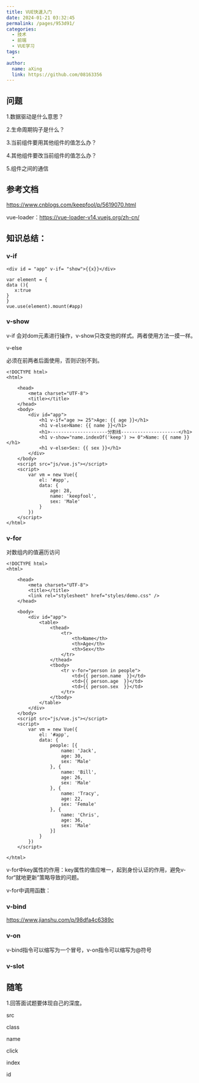 ```yaml
---
title: VUE快速入门
date: 2024-01-21 03:32:45
permalink: /pages/953d91/
categories:
  - 技术
  - 前端
  - VUE学习
tags:
  - 
author: 
  name: aXing
  link: https://github.com/08163356
---
```

## 问题

1.数据驱动是什么意思？

2.生命周期钩子是什么？

3.当前组件要用其他组件的值怎么办？

4.其他组件要改当前组件的值怎么办？

5.组件之间的通信

## 参考文档

https://www.cnblogs.com/keepfool/p/5619070.html

vue-loader：https://vue-loader-v14.vuejs.org/zh-cn/

## 知识总结：

### v-if

```
<div id = "app" v-if= "show">{{x}}</div>

var element = {
data (){
   x:true
}
}
vue.use(element).mount(#app)
```

### v-show

v-if 会对dom元素进行操作，v-show只改变他的样式。两者使用方法一摸一样。

v-else

必须在前两者后面使用，否则识别不到。

```
<!DOCTYPE html>
<html>

	<head>
		<meta charset="UTF-8">
		<title></title>
	</head>
	<body>
		<div id="app">
			<h1 v-if="age >= 25">Age: {{ age }}</h1>
			<h1 v-else>Name: {{ name }}</h1>
			<h1>---------------------分割线---------------------</h1>
			<h1 v-show="name.indexOf('keep') >= 0">Name: {{ name }}</h1>
			<h1 v-else>Sex: {{ sex }}</h1>
		</div>
	</body>
	<script src="js/vue.js"></script>
	<script>
		var vm = new Vue({
			el: '#app',
			data: {
				age: 28,
				name: 'keepfool',
				sex: 'Male'
			}
		})
	</script>
</html>

```

### v-for

对数组内的值遍历访问

```
<!DOCTYPE html>
<html>

	<head>
		<meta charset="UTF-8">
		<title></title>
		<link rel="stylesheet" href="styles/demo.css" />
	</head>

	<body>
		<div id="app">
			<table>
				<thead>
					<tr>
						<th>Name</th>
						<th>Age</th>
						<th>Sex</th>
					</tr>
				</thead>
				<tbody>
					<tr v-for="person in people">
						<td>{{ person.name  }}</td>
						<td>{{ person.age  }}</td>
						<td>{{ person.sex  }}</td>
					</tr>
				</tbody>
			</table>
		</div>
	</body>
	<script src="js/vue.js"></script>
	<script>
		var vm = new Vue({
			el: '#app',
			data: {
				people: [{
					name: 'Jack',
					age: 30,
					sex: 'Male'
				}, {
					name: 'Bill',
					age: 26,
					sex: 'Male'
				}, {
					name: 'Tracy',
					age: 22,
					sex: 'Female'
				}, {
					name: 'Chris',
					age: 36,
					sex: 'Male'
				}]
			}
		})
	</script>

</html>
```

v-for中key属性的作用：key属性的值应唯一，起到身份认证的作用，避免v-for“就地更新”策略导致的问题。

v-for中调用函数：



### v-bind

https://www.jianshu.com/p/98dfa4c6389c

### v-on

v-bind指令可以缩写为一个冒号，v-on指令可以缩写为@符号

### v-slot



## 随笔

1.回答面试题要体现自己的深度。

src

class

name 

click

index

id 

